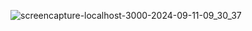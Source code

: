 ![screencapture-localhost-3000-2024-09-11-09_30_37](https://github.com/user-attachments/assets/ac9cfcdd-0554-4ec3-ae50-a7ea7eddab55)
